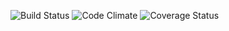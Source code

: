 ![Build Status](https://codeship.com/projects/549ebfe0-9476-0133-8468-5ac7a66550a9/status?branch=master)
![Code Climate](https://codeclimate.com/github/EliseFitz15/star-sparks.png)
![Coverage Status](https://coveralls.io/repos/EliseFitz15/star-sparks/badge.png)
